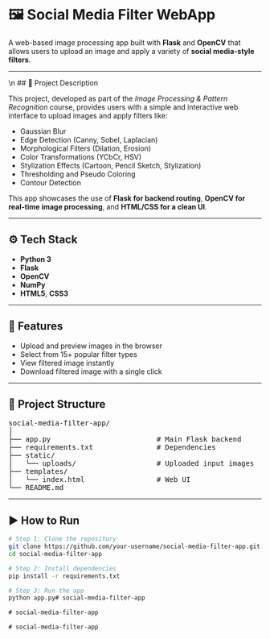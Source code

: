 # 🖼️ Social Media Filter WebApp

A web-based image processing app built with **Flask** and **OpenCV** that allows users to upload an image and apply a variety of **social media-style filters**.

---

\n ## 📌 Project Description

This project, developed as part of the *Image Processing & Pattern Recognition* course, provides users with a simple and interactive web interface to upload images and apply filters like:

- Gaussian Blur
- Edge Detection (Canny, Sobel, Laplacian)
- Morphological Filters (Dilation, Erosion)
- Color Transformations (YCbCr, HSV)
- Stylization Effects (Cartoon, Pencil Sketch, Stylization)
- Thresholding and Pseudo Coloring
- Contour Detection

This app showcases the use of **Flask for backend routing**, **OpenCV for real-time image processing**, and **HTML/CSS for a clean UI**.

---

## ⚙️ Tech Stack

- **Python 3**
- **Flask**
- **OpenCV**
- **NumPy**
- **HTML5**, **CSS3**

---

## 🚀 Features

- Upload and preview images in the browser
- Select from 15+ popular filter types
- View filtered image instantly
- Download filtered image with a single click

---

## 📁 Project Structure

<pre>
social-media-filter-app/
│
├── app.py                         # Main Flask backend
├── requirements.txt               # Dependencies
├── static/ 
│   └── uploads/                   # Uploaded input images
├── templates/
│   └── index.html                 # Web UI
└── README.md
</pre>

---

## ▶️ How to Run

```bash
# Step 1: Clone the repository
git clone https://github.com/your-username/social-media-filter-app.git
cd social-media-filter-app

# Step 2: Install dependencies
pip install -r requirements.txt

# Step 3: Run the app
python app.py#   s o c i a l - m e d i a - f i l t e r - a p p 
 
 #   s o c i a l - m e d i a - f i l t e r - a p p 
 
 #   s o c i a l - m e d i a - f i l t e r - a p p 
 
 
